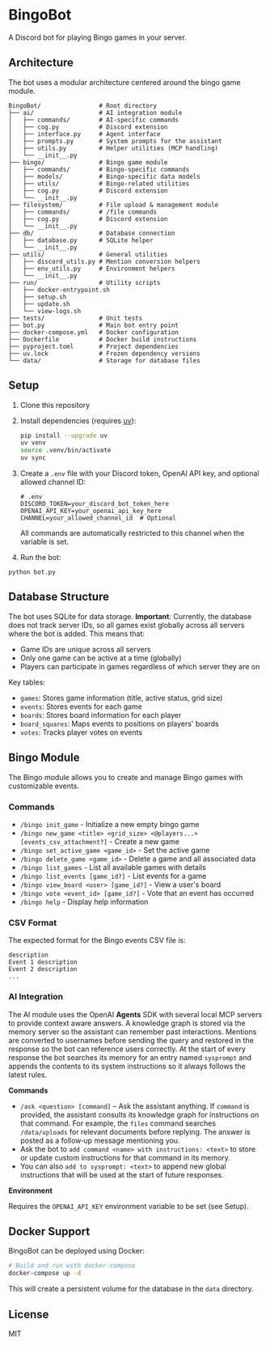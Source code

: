 # BingoBot

A Discord bot for playing Bingo games in your server.

## Architecture

The bot uses a modular architecture centered around the bingo game module.

```
BingoBot/                # Root directory
├── ai/                  # AI integration module
│   ├── commands/        # AI-specific commands
│   ├── cog.py           # Discord extension
│   ├── interface.py     # Agent interface
│   ├── prompts.py       # System prompts for the assistant
│   ├── utils.py         # Helper utilities (MCP handling)
│   └── __init__.py
├── bingo/               # Bingo game module
│   ├── commands/        # Bingo-specific commands
│   ├── models/          # Bingo-specific data models
│   ├── utils/           # Bingo-related utilities
│   ├── cog.py           # Discord extension
│   └── __init__.py
├── filesystem/          # File upload & management module
│   ├── commands/        # /file commands
│   ├── cog.py           # Discord extension
│   └── __init__.py
├── db/                  # Database connection
│   ├── database.py      # SQLite helper
│   └── __init__.py
├── utils/               # General utilities
│   ├── discord_utils.py # Mention conversion helpers
│   ├── env_utils.py     # Environment helpers
│   └── __init__.py
├── run/                 # Utility scripts
│   ├── docker-entrypoint.sh
│   ├── setup.sh
│   ├── update.sh
│   └── view-logs.sh
├── tests/               # Unit tests
├── bot.py               # Main bot entry point
├── docker-compose.yml   # Docker configuration
├── Dockerfile           # Docker build instructions
├── pyproject.toml       # Project dependencies
├── uv.lock              # Frozen dependency versions
└── data/                # Storage for database files
```

## Setup

1. Clone this repository
2. Install dependencies (requires [uv](https://github.com/astral-sh/uv)):
   ```bash
   pip install --upgrade uv
   uv venv
   source .venv/bin/activate
   uv sync
   ```
3. Create a `.env` file with your Discord token, OpenAI API key, and optional allowed channel ID:
   ```
   # .env
   DISCORD_TOKEN=your_discord_bot_token_here
   OPENAI_API_KEY=your_openai_api_key_here
   CHANNEL=your_allowed_channel_id  # Optional
   ```
   All commands are automatically restricted to this channel when the variable is set.

  4. Run the bot:
   ```
   python bot.py
   ```

## Database Structure

The bot uses SQLite for data storage. **Important**: Currently, the database does not track server IDs, so all games exist globally across all servers where the bot is added. This means that:

- Game IDs are unique across all servers
- Only one game can be active at a time (globally)
- Players can participate in games regardless of which server they are on

Key tables:
- `games`: Stores game information (title, active status, grid size)
- `events`: Stores events for each game
- `boards`: Stores board information for each player
- `board_squares`: Maps events to positions on players' boards
- `votes`: Tracks player votes on events

## Bingo Module

The Bingo module allows you to create and manage Bingo games with customizable events.

### Commands

- `/bingo init_game` - Initialize a new empty bingo game
- `/bingo new_game <title> <grid_size> <@players...> [events_csv_attachment?]` - Create a new game
- `/bingo set_active_game <game_id>` - Set the active game
- `/bingo delete_game <game_id>` - Delete a game and all associated data
- `/bingo list_games` - List all available games with details
- `/bingo list_events [game_id?]` - List events for a game
- `/bingo view_board <user> [game_id?]` - View a user's board
- `/bingo vote <event_id> [game_id?]` - Vote that an event has occurred
- `/bingo help` - Display help information

### CSV Format

The expected format for the Bingo events CSV file is:

```
description
Event 1 description
Event 2 description
...
```

### AI Integration

The AI module uses the OpenAI **Agents** SDK with several local MCP servers to provide context aware answers. A knowledge graph is stored via the memory server so the assistant can remember past interactions. Mentions are converted to usernames before sending the query and restored in the response so the bot can reference users correctly. At the start of every response the bot searches its memory for an entry named `sysprompt` and appends the contents to its system instructions so it always follows the latest rules.

**Commands**

- `/ask <question> [command]` – Ask the assistant anything. If `command` is provided,
  the assistant consults its knowledge graph for instructions on that command. For example, the `files` command searches `/data/uploads` for relevant documents before replying. The answer is posted as a follow‑up message mentioning you.
- Ask the bot to `add command <name> with instructions: <text>` to store or update custom instructions for that command in its memory.
- You can also `add to sysprompt: <text>` to append new global instructions that will be used at the start of future responses.

**Environment**

Requires the `OPENAI_API_KEY` environment variable to be set (see Setup).

## Docker Support

BingoBot can be deployed using Docker:

```bash
# Build and run with docker-compose
docker-compose up -d
```

This will create a persistent volume for the database in the `data` directory.

## License

MIT
